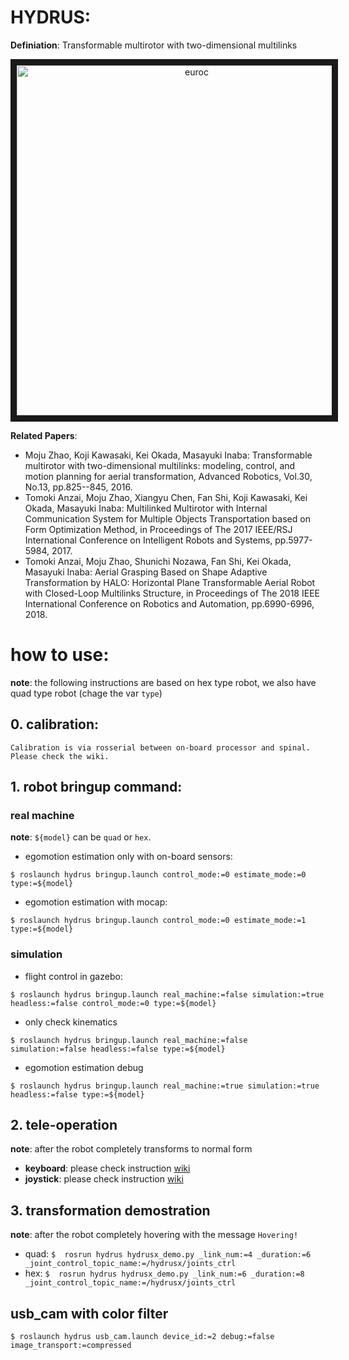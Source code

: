# HYDRUS: 

**Definiation**: Transformable multirotor with two-dimensional multilinks

<p align="center">
<a href="https://www.youtube.com/embed/o_jsDUk0oFo" target="_blank"><img src="http://img.youtube.com/vi/o_jsDUk0oFo/0.jpg" alt="euroc" width="560 height="315" border="10" /></a>
</p>

**Related Papers**: 
- Moju Zhao, Koji Kawasaki, Kei Okada, Masayuki Inaba:
Transformable multirotor with two-dimensional multilinks: modeling, control, and motion planning for aerial transformation,
Advanced Robotics, Vol.30, No.13, pp.825--845, 2016.
- Tomoki Anzai, Moju Zhao, Xiangyu Chen, Fan Shi, Koji Kawasaki, Kei Okada, Masayuki Inaba:
Multilinked Multirotor with Internal Communication System for Multiple Objects Transportation based on Form Optimization Method,
in Proceedings of The 2017 IEEE/RSJ International Conference on Intelligent Robots and Systems, pp.5977-5984, 2017.
- Tomoki Anzai, Moju Zhao, Shunichi Nozawa, Fan Shi, Kei Okada, Masayuki Inaba:
Aerial Grasping Based on Shape Adaptive Transformation by HALO: Horizontal Plane Transformable Aerial Robot with Closed-Loop Multilinks Structure,
in Proceedings of The 2018 IEEE International Conference on Robotics and Automation, pp.6990-6996, 2018.

# how to use:

**note**: the following instructions are based on hex type robot, we also have quad type robot (chage the var ```type```)

## 0. calibration: 
    Calibration is via rosserial between on-board processor and spinal. Please check the wiki.
## 1. robot bringup command:

### real machine
**note**: `${model}` can be `quad` or `hex`. 
-  egomotion estimation only with on-board sensors:
```
$ roslaunch hydrus bringup.launch control_mode:=0 estimate_mode:=0 type:=${model}
```
-  egomotion estimation with mocap:
```
$ roslaunch hydrus bringup.launch control_mode:=0 estimate_mode:=1 type:=${model}
```

### simulation
-  flight control in gazebo:
```
$ roslaunch hydrus bringup.launch real_machine:=false simulation:=true headless:=false control_mode:=0 type:=${model}
```
- only check kinematics
```
$ roslaunch hydrus bringup.launch real_machine:=false simulation:=false headless:=false type:=${model}
```
- egomotion estimation debug
```
$ roslaunch hydrus bringup.launch real_machine:=true simulation:=true headless:=false type:=${model}
```

## 2. tele-operation
   **note**: after the robot completely transforms to normal form

   - **keyboard**: please check instruction [wiki](https://github.com/tongtybj/aerial_robot/wiki/keyboard_operation)
   - **joystick**: please check instruction [wiki](https://github.com/tongtybj/aerial_robot/wiki/joystick_operation)
   
## 3. transformation demostration
   **note**: after the robot completely hovering with the message `Hovering!`
   
   - quad:  ``` $  rosrun hydrus hydrusx_demo.py _link_num:=4 _duration:=6 _joint_control_topic_name:=/hydrusx/joints_ctrl ```
   - hex:  ``` $  rosrun hydrus hydrusx_demo.py _link_num:=6 _duration:=8 _joint_control_topic_name:=/hydrusx/joints_ctrl ```


## usb_cam with color filter
```
$ roslaunch hydrus usb_cam.launch device_id:=2 debug:=false image_transport:=compressed
```